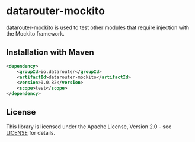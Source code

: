 # datarouter-mockito

datarouter-mockito is used to test other modules that require injection with the Mockito framework.

## Installation with Maven

```xml
<dependency>
	<groupId>io.datarouter</groupId>
	<artifactId>datarouter-mockito</artifactId>
	<version>0.0.82</version>
	<scope>test</scope>
</dependency>
```

## License

This library is licensed under the Apache License, Version 2.0 - see [LICENSE](../LICENSE) for details.
